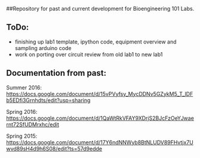 ##Repository for past and current development for Bioengineering 101 Labs.


## ToDo:
- finishing up lab1 template, ipython code, equipment overview and sampling arduino code
- work on porting over circuit review from old lab1 to new lab1


## Documentation from past:

Summer 2016: https://docs.google.com/document/d/15vPVyfsy_MycDDNv5GZykM5_T_lDFb5EDfi3Grnhdts/edit?usp=sharing

Spring 2016: https://docs.google.com/document/d/1QaWtRkVFAY9XDrjS2BJcFzOeYJwaernt72SfUDMrxhc/edit

Spring 2015: https://docs.google.com/document/d/17Y6ndNNWyb8BtNLUDV89FHvtjx7Uwvd89sH4d9h6S08/edit?ts=57d9edde

